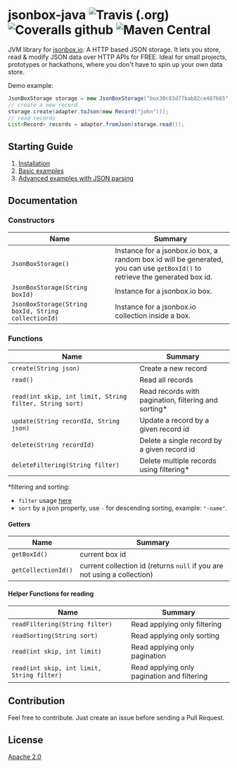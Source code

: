 # jsonbox-java ![Travis (.org)](https://img.shields.io/travis/leonardiwagner/jsonbox-java?style=flat-square) ![Coveralls github](https://img.shields.io/coveralls/github/leonardiwagner/jsonbox-java?style=flat-square) ![Maven Central](https://img.shields.io/maven-central/v/io.jsonbox/jsonbox?style=flat-square)

JVM library for [jsonbox.io](https://jsonbox.io): A HTTP based JSON storage. It lets you store, read & modify JSON data over HTTP APIs for FREE. Ideal for small projects, prototypes or hackathons, where you don't have to spin up your own data store.

Demo example:
```java
JsonBoxStorage storage = new JsonBoxStorage("box30c83d77bab82ce487665");
// create a new record
storage.create(adapter.toJson(new Record("john")));
// read records
List<Record> records = adapter.fromJson(storage.read());
```
## Starting Guide
1. [Installation](https://github.com/leonardiwagner/jsonbox-java/wiki/Usage-examples#1-add-jsonbox-library-in-your-project-dependencies-if-you-are-using-gradle-scala-or-kotlin-see-their-dependency-script-here-for-clojure-we-have--an-exclusive-guide-here)
2. [Basic examples](https://github.com/leonardiwagner/jsonbox-java/wiki/Usage-examples#4-now-you-can-use-any-function-from-the-documentation-to-create-read-update-and-delete-records-in-your-store-or-collection-see-examples)
3. [Advanced examples with JSON parsing](https://github.com/leonardiwagner/jsonbox-java/wiki/Usage-examples-with-JSON-parsing)

## Documentation

### Constructors

| Name | Summary |
|-----|---|
|`JsonBoxStorage()`                       | Instance for a jsonbox.io box, a random box id will be generated, you can use `getBoxId()` to retrieve the generated box id. |
|`JsonBoxStorage(String boxId)`                       | Instance for a jsonbox.io box. |
|`JsonBoxStorage(String boxId, String collectionId)`  | Instance for a jsonbox.io collection inside a box. |

### Functions

| Name | Summary |
|-----|---|
|`create(String json)`                       | Create a new record |
|`read()`  | Read all records |
|`read(int skip, int limit, String filter, String sort)` | Read records with pagination, filtering and sorting* |
|`update(String recordId, String json)`  | Update a record by a given record id |
|`delete(String recordId)` | Delete a single record by a given record id |
|`deleteFiltering(String filter)` | Delete multiple records using filtering*|

*filtering and sorting:
- `filter` usage [here](https://github.com/vasanthv/jsonbox#filtering)
- `sort` by a json property, use `-` for descending sorting, example: `"-name"`.

#### Getters
| Name | Summary |
|-----|---|
|`getBoxId()` | current box id |
|`getCollectionId()` | current collection id (returns `null` if you are not using a collection) |

#### Helper Functions for reading
| Name | Summary |
|-----|---|
|`readFiltering(String filter)`  | Read applying only filtering |
|`readSorting(String sort)` | Read applying only sorting |
|`read(int skip, int limit)`  | Read applying only pagination |
|`read(int skip, int limit, String filter)` | Read applying only pagination and filtering |

## Contribution

Feel free to contribute. Just create an issue before sending a Pull Request.

## License

[Apache 2.0][apache-license]

[apache-license]:./LICENSE
